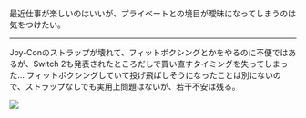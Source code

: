 最近仕事が楽しいのはいいが、プライベートとの境目が曖昧になってしまうのは気をつけたい。

---

Joy-Conのストラップが壊れて、フィットボクシングとかをやるのに不便ではあるが、Switch 2も発表されたところだしで買い直すタイミングを失ってしまった... フィットボクシングしていて投げ飛ばしそうになったことは別にないので、ストラップなしでも実用上問題はないが、若干不安は残る。

![](https://photos.old.apkas.net/medium/202501/20250123-201507.webp)
